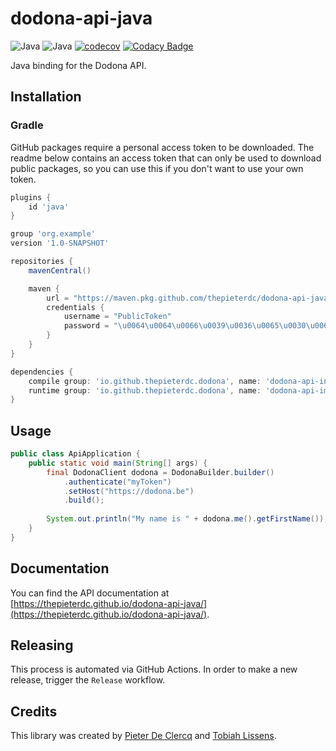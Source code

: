 # dodona-api-java

![Java](https://github.com/thepieterdc/dodona-api-java/workflows/Java/badge.svg)
![Java](https://github.com/thepieterdc/dodona-api-java/workflows/Integration/badge.svg)
[![codecov](https://codecov.io/gh/thepieterdc/dodona-api-java/branch/master/graph/badge.svg)](https://codecov.io/gh/thepieterdc/dodona-api-java)
[![Codacy Badge](https://api.codacy.com/project/badge/Grade/4a532059319a41279261932ea9543692)](https://www.codacy.com/manual/thepieterdc/dodona-api-java)

Java binding for the Dodona API.

## Installation

### Gradle
GitHub packages require a personal access token to be downloaded. The readme below contains an access token that can only be used to download public packages, so you can use this if you don't want to use your own token.
```gradle
plugins {
    id 'java'
}

group 'org.example'
version '1.0-SNAPSHOT'

repositories {
    mavenCentral()

    maven {
        url = "https://maven.pkg.github.com/thepieterdc/dodona-api-java"
        credentials {
            username = "PublicToken"
            password = "\u0064\u0064\u0066\u0039\u0036\u0065\u0030\u0063\u0061\u0032\u0066\u0065\u0032\u0039\u0033\u0033\u0036\u0030\u0035\u0062\u0031\u0033\u0031\u0035\u0038\u0063\u0061\u0064\u0061\u0033\u0030\u0031\u0030\u0035\u0062\u0037\u0035\u0032\u0066\u0061"
        }
    }
}

dependencies {
    compile group: 'io.github.thepieterdc.dodona', name: 'dodona-api-interface', version: '1.9.3'
    runtime group: 'io.github.thepieterdc.dodona', name: 'dodona-api-impl', version: '1.9.3'
}
```

## Usage
```java
public class ApiApplication {
    public static void main(String[] args) {
		final DodonaClient dodona = DodonaBuilder.builder()
			.authenticate("myToken")
			.setHost("https://dodona.be")
			.build();
		
		System.out.println("My name is " + dodona.me().getFirstName());
    }
}
```

## Documentation
You can find the API documentation at [https://thepieterdc.github.io/dodona-api-java/](https://thepieterdc.github.io/dodona-api-java/).

## Releasing
This process is automated via GitHub Actions. In order to make a new release, trigger the `Release` workflow.

## Credits
This library was created by [Pieter De Clercq](https://thepieterdc.github.io/) and [Tobiah Lissens](https://github.com/darktilrisen).
